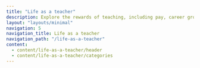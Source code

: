 ```yaml
---
title: "Life as a teacher"
description: Explore the rewards of teaching, including pay, career growth, support, and the range of subjects and pupils you could teach.
layout: "layouts/minimal"
navigation: 5
navigation_title: Life as a teacher
navigation_path: "/life-as-a-teacher"
content:
  - content/life-as-a-teacher/header
  - content/life-as-a-teacher/categories
---
```

